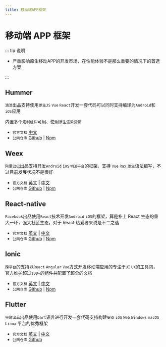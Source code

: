 ```yaml
---
title: 移动端APP框架
---
```


# 移动端 APP 框架

::: tip 说明

-   严重影响原生移动APP的开发市场，在性能体验不是那么重要的情况下的首选方案

:::

## Hummer <ProjectBadge  starts='didi/Hummer' version='@hummer/cli' />

`滴滴`出品支持使用`原生JS` `Vue` `React`开发一套代码可以同时支持编译为`Android`和`iOS`应用

内置多个`定制组件`可用、使用`原生渲染引擎`

-   `官方文档` [中文](https://hummer.didi.cn/#/)
-   `公网仓库` [Github](https://github.com/didi/Hummer) | [Npm](https://www.npmjs.com/package/@hummer/cli)

## Weex <ProjectBadge  starts='alibaba/weex' />

`阿里巴巴`出品支持开发`Android` `iOS` `WEB平台`的框架，支持 `Vue` `Rax` `原生`语法编写，不过目前发展状况不是很好

-   `官方文档` [英文](https://weexapp.com/) | [中文](https://weexapp.com/zh/)
-   `公网仓库` [Github](https://github.com/alibaba/weex) | [Npm](https://www.npmjs.com/package/weex-toolkit)

## React-native <ProjectBadge  starts='facebook/react-native' version='react-native' />

`Facebook`出品使用`React`技术开发`Android` `iOS`的框架，算是补上 React 生态的重大一环，强大社区生态，对于 React 热爱者来说是不二之选

-   `官方文档` [英文](https://reactnative.dev/) | [中文](https://www.reactnative.cn/)
-   `公网仓库` [Github](https://github.com/facebook/react-native) | [Npm](https://www.npmjs.com/package/react-native)

## Ionic <ProjectBadge  starts='ionic-team' version='@ionic/cli' />

`跨平台`的支持以`React` `Angular` `Vue`方式开发移动端应用的专注于`UI` `UX`的工具包，官方维护超过`100+`的组件并配置了超全的文档

-   `官方文档` [英文](https://ionicframework.com/) | [中文](https://www.reactnative.cn/)
-   `公网仓库` [Github](https://github.com/ionic-team) | [Npm](https://www.npmjs.com/package/@ionic/cli)

## Flutter <ProjectBadge  starts='flutter/flutter' />

`谷歌出品`出品使用`Dart`语言进行开发一套代码支持构建`安卓` `iOS` `Web` `Windows` `macOS` `Linux` 平台的优秀框架

-   `官方文档` [英文](https://flutter.dev/) | [中文](https://flutter.cn/)
-   `公网仓库` [Github](https://github.com/flutter/flutter)
